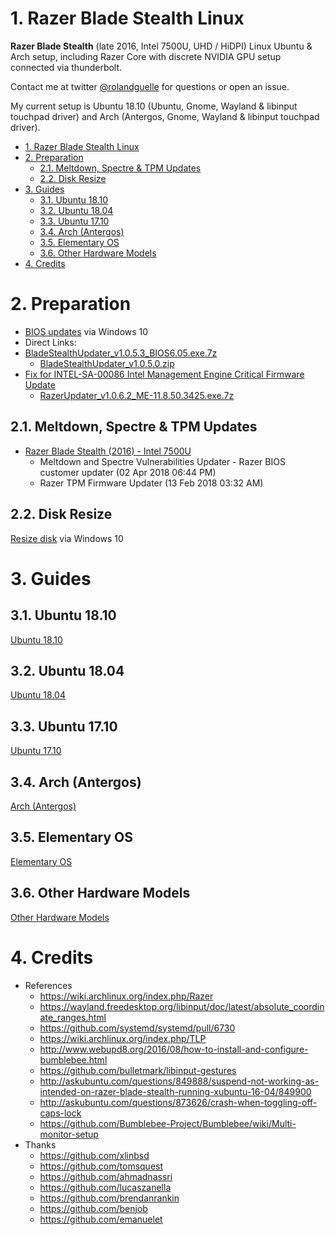 # 1. Razer Blade Stealth Linux

**Razer Blade Stealth** (late 2016, Intel 7500U, UHD / HiDPI) Linux Ubuntu & Arch setup, including Razer Core with discrete NVIDIA GPU setup connected via thunderbolt.

Contact me at twitter [@rolandguelle](https://twitter.com/rolandguelle) for questions or open an issue.

My current setup is Ubuntu 18.10 (Ubuntu, Gnome, Wayland & libinput touchpad driver) and Arch (Antergos, Gnome, Wayland & libinput touchpad driver).

<!-- TOC -->

- [1. Razer Blade Stealth Linux](#1-razer-blade-stealth-linux)
- [2. Preparation](#2-preparation)
  - [2.1. Meltdown, Spectre & TPM Updates](#21-meltdown-spectre--tpm-updates)
  - [2.2. Disk Resize](#22-disk-resize)
- [3. Guides](#3-guides)
  - [3.1. Ubuntu 18.10](#31-ubuntu-1810)
  - [3.2. Ubuntu 18.04](#32-ubuntu-1804)
  - [3.3. Ubuntu 17.10](#33-ubuntu-1710)
  - [3.4. Arch (Antergos)](#34-arch-antergos)
  - [3.5. Elementary OS](#35-elementary-os)
  - [3.6. Other Hardware Models](#36-other-hardware-models)
- [4. Credits](#4-credits)

<!-- /TOC -->

# 2. Preparation

- [BIOS updates](http://www.razersupport.com/gaming-systems/razer-blade-stealth/) via Windows 10
- Direct Links:
- [BladeStealthUpdater_v1.0.5.3_BIOS6.05.exe.7z](http://dl.razerzone.com/support/BladeStealthH2/BladeStealthUpdater_v1.0.5.3_BIOS6.05.exe.7z)
  - [BladeStealthUpdater_v1.0.5.0.zip](http://dl.razerzone.com/support/BladeStealthH2/BladeStealthUpdater_v1.0.5.0.zip)
- [Fix for INTEL-SA-00086 Intel Management Engine Critical Firmware Update](https://insider.razerzone.com/index.php?threads/fix-for-intel-sa-00086-intel-management-engine-critical-firmware-update.29116/)
  - [RazerUpdater_v1.0.6.2_ME-11.8.50.3425.exe.7z](http://razerdrivers.s3.amazonaws.com/drivers/RazerUpdater_v1.0.6.2_ME-11.8.50.3425.exe.7z)

## 2.1. Meltdown, Spectre & TPM Updates

- [Razer Blade Stealth (2016) - Intel 7500U](http://drivers.razersupport.com//index.php?_m=downloads&_a=view&parentcategoryid=605&pcid=604&nav=0,350,604)
  - Meltdown and Spectre Vulnerabilities Updater - Razer BIOS customer updater (02 Apr 2018 06:44 PM)
  - Razer TPM Firmware Updater (13 Feb 2018 03:32 AM)

## 2.2. Disk Resize

[Resize disk](https://www.howtogeek.com/101862/how-to-manage-partitions-on-windows-without-downloading-any-other-software/) via Windows 10

# 3. Guides

## 3.1. Ubuntu 18.10

[Ubuntu 18.10](ubuntu-18-10.md)

## 3.2. Ubuntu 18.04

[Ubuntu 18.04](ubuntu-18-04.md)

## 3.3. Ubuntu 17.10

[Ubuntu 17.10](ubuntu-17-10.md)

## 3.4. Arch (Antergos)

[Arch (Antergos)](arch-antergos.md)

## 3.5. Elementary OS

[Elementary OS](elementary-os.md)

## 3.6. Other Hardware Models

[Other Hardware Models](other-hardware-models.md)

# 4. Credits

- References
  - https://wiki.archlinux.org/index.php/Razer
  - https://wayland.freedesktop.org/libinput/doc/latest/absolute_coordinate_ranges.html
  - https://github.com/systemd/systemd/pull/6730
  - https://wiki.archlinux.org/index.php/TLP
  - http://www.webupd8.org/2016/08/how-to-install-and-configure-bumblebee.html
  - https://github.com/bulletmark/libinput-gestures
  - http://askubuntu.com/questions/849888/suspend-not-working-as-intended-on-razer-blade-stealth-running-xubuntu-16-04/849900
  - http://askubuntu.com/questions/873626/crash-when-toggling-off-caps-lock
  - https://github.com/Bumblebee-Project/Bumblebee/wiki/Multi-monitor-setup
- Thanks
  - https://github.com/xlinbsd
  - https://github.com/tomsquest
  - https://github.com/ahmadnassri
  - https://github.com/lucaszanella
  - https://github.com/brendanrankin
  - https://github.com/benjob
  - https://github.com/emanuelet